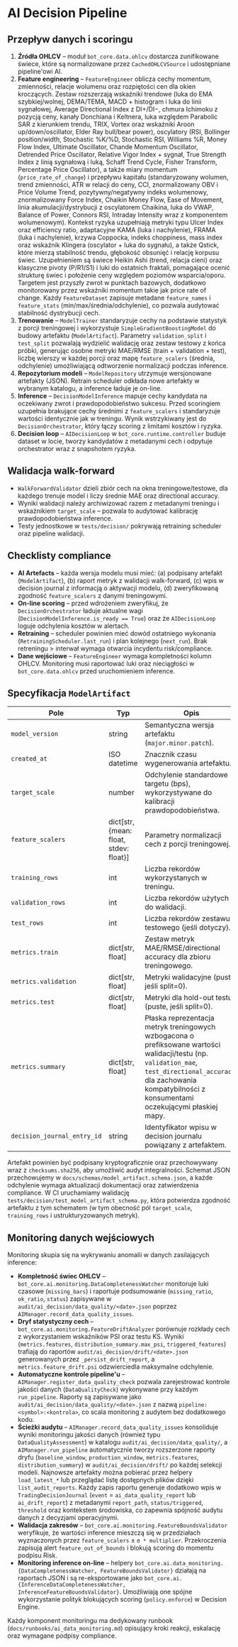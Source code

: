 # AI Decision Pipeline

## Przepływ danych i scoringu

1. **Źródła OHLCV** – moduł `bot_core.data.ohlcv` dostarcza zunifikowane świece, które są normalizowane przez `CachedOHLCVSource` i udostępniane pipeline'owi AI.
2. **Feature engineering** – `FeatureEngineer` oblicza cechy momentum, zmienności, relacje wolumenu oraz rozpiętości cen dla okien kroczących. Zestaw rozszerzają wskaźniki trendowe (luka do EMA szybkiej/wolnej, DEMA/TEMA, MACD + histogram i luka do linii sygnałowej, Average Directional Index z DI+/DI−, chmura Ichimoku z pozycją ceny, kanały Donchiana i Keltnera, luka względem Parabolic SAR z kierunkiem trendu, TRIX, Vortex oraz wskaźniki Aroon up/down/oscillator, Elder Ray bull/bear power), oscylatory (RSI, Bollinger position/width, Stochastic %K/%D, Stochastic RSI, Williams %R, Money Flow Index, Ultimate Oscillator, Chande Momentum Oscillator, Detrended Price Oscillator, Relative Vigor Index + sygnał, True Strength Index z linią sygnałową i luką, Schaff Trend Cycle, Fisher Transform, Percentage Price Oscillator), a także miary momentum (`price_rate_of_change`) i przepływu kapitału (standaryzowany wolumen, trend zmienności, ATR w relacji do ceny, CCI, znormalizowany OBV i Price Volume Trend, pozytywny/negatywny indeks wolumenowy, znormalizowany Force Index, Chaikin Money Flow, Ease of Movement, linia akumulacji/dystrybucji z oscylatorem Chaikina, luka do VWAP, Balance of Power, Connors RSI, Intraday Intensity wraz z komponentem wolumenowym). Kontekst ryzyka uzupełniają metryki typu Ulcer Index oraz efficiency ratio, adaptacyjne KAMA (luka i nachylenie), FRAMA (luka i nachylenie), krzywa Coppocka, indeks choppiness, mass index oraz wskaźnik Klingera (oscylator + luka do sygnału), a także Qstick, które mierzą stabilność trendu, głębokość obsunięć i relację korpusu świec. Uzupełnieniem są świece Heikin Ashi (trend, relacja cieni) oraz klasyczne pivoty (P/R1/S1) i luki do ostatnich fraktali, pomagające ocenić strukturę świec i położenie ceny względem poziomów wsparcia/oporu. Targetem jest przyszły zwrot w punktach bazowych, dodatkowo monitorowany przez wskaźniki momentum takie jak price rate of change. Każdy `FeatureDataset` zapisuje metadane `feature_names` i `feature_stats` (min/max/średnia/odchylenie), co pozwala audytować stabilność dystrybucji cech.
3. **Trenowanie** – `ModelTrainer` standaryzuje cechy na podstawie statystyk z porcji treningowej i wykorzystuje `SimpleGradientBoostingModel` do budowy artefaktu (`ModelArtifact`). Parametry `validation_split` i `test_split` pozwalają wydzielić walidację oraz zestaw testowy z końca próbki, generując osobne metryki MAE/RMSE (train + validation + test), liczbę wierszy w każdej porcji oraz mapę `feature_scalers` (średnia, odchylenie) umożliwiającą odtworzenie normalizacji podczas inference.
4. **Repozytorium modeli** – `ModelRepository` utrzymuje wersjonowane artefakty (JSON). Retrain scheduler odkłada nowe artefakty w wybranym katalogu, a inference ładuje je on-line.
5. **Inference** – `DecisionModelInference` mapuje cechy kandydata na oczekiwany zwrot i prawdopodobieństwo sukcesu. Przed scoringiem uzupełnia brakujące cechy średnimi z `feature_scalers` i standaryzuje wartości identycznie jak w treningu. Wynik wstrzykiwany jest do `DecisionOrchestrator`, który łączy scoring z limitami kosztów i ryzyka.
6. **Decision loop** – `AIDecisionLoop` w `bot_core.runtime.controller` buduje dataset w locie, tworzy kandydatów z metadanymi cech i odpytuje orchestrator wraz z snapshotem ryzyka.

## Walidacja walk-forward

- `WalkForwardValidator` dzieli zbiór cech na okna treningowe/testowe, dla każdego trenuje model i liczy średnie MAE oraz directional accuracy.
- Wyniki walidacji należy archiwizować razem z metadanymi treningu i wskaźnikiem `target_scale` – pozwala to audytować kalibrację prawdopodobieństwa inference.
- Testy jednostkowe w `tests/decision/` pokrywają retraining scheduler oraz pipeline walidacji.

## Checklisty compliance

- **AI Artefacts** – każda wersja modelu musi mieć: (a) podpisany artefakt (`ModelArtifact`), (b) raport metryk z walidacji walk-forward, (c) wpis w decision journal z informacją o aktywacji modelu, (d) zweryfikowaną zgodność `feature_scalers` z danymi treningowymi.
- **On-line scoring** – przed wdrożeniem zweryfikuj, że `DecisionOrchestrator` ładuje aktualne wagi (`DecisionModelInference.is_ready == True`) oraz że `AIDecisionLoop` loguje odchylenia kosztów w alertach.
- **Retraining** – scheduler powinien mieć dowód ostatniego wykonania (`RetrainingScheduler.last_run`) i plan kolejnego (`next_run`). Brak retreningu > interwał wymaga otwarcia incydentu risk/compliance.
- **Dane wejściowe** – `FeatureEngineer` wymaga kompletności kolumn OHLCV. Monitoring musi raportować luki oraz nieciągłości w `bot_core.data.ohlcv` przed uruchomieniem inference.

## Specyfikacja `ModelArtifact`

| Pole | Typ | Opis | Źródło |
| --- | --- | --- | --- |
| `model_version` | string | Semantyczna wersja artefaktu (`major.minor.patch`). | `ModelRepository` |
| `created_at` | ISO datetime | Znacznik czasu wygenerowania artefaktu. | `ModelTrainer` |
| `target_scale` | number | Odchylenie standardowe targetu (bps), wykorzystywane do kalibracji prawdopodobieństwa. | Dane treningowe |
| `feature_scalers` | dict[str, {mean: float, stdev: float}] | Parametry normalizacji cech z porcji treningowej. | `ModelTrainer` |
| `training_rows` | int | Liczba rekordów wykorzystanych w treningu. | `ModelTrainer` |
| `validation_rows` | int | Liczba rekordów użytych do walidacji. | `WalkForwardValidator` / `ModelTrainer` |
| `test_rows` | int | Liczba rekordów zestawu testowego (jeśli dotyczy). | `ModelTrainer` |
| `metrics.train` | dict[str, float] | Zestaw metryk MAE/RMSE/directional accuracy dla zbioru treningowego. | `ModelTrainer` |
| `metrics.validation` | dict[str, float] | Metryki walidacyjne (puste, jeśli split=0). | `ModelTrainer` |
| `metrics.test` | dict[str, float] | Metryki dla hold-out testu (puste, jeśli split=0). | `ModelTrainer` |
| `metrics.summary` | dict[str, float] | Płaska reprezentacja metryk treningowych wzbogacona o prefiksowane wartości walidacji/testu (np. `validation_mae`, `test_directional_accuracy`) dla zachowania kompatybilności z konsumentami oczekującymi płaskiej mapy. | `ModelTrainer` |
| `decision_journal_entry_id` | string | Identyfikator wpisu w decision journalu powiązany z artefaktem. | Decision journal |

Artefakt powinien być podpisany kryptograficznie oraz przechowywany wraz z `checksums.sha256`, aby umożliwić audyt integralności. Schemat JSON przechowujemy w `docs/schemas/model_artifact.schema.json`, a każde odchylenie wymaga aktualizacji dokumentacji oraz zatwierdzenia compliance.
W CI uruchamiamy walidację `tests/decision/test_model_artifact_schema.py`, która potwierdza zgodność artefaktu z tym schematem (w tym obecność pól `target_scale`, `training_rows` i ustrukturyzowanych metryk).

## Monitoring danych wejściowych

Monitoring skupia się na wykrywaniu anomalii w danych zasilających inference:

- **Kompletność świec OHLCV** – `bot_core.ai.monitoring.DataCompletenessWatcher` monitoruje luki czasowe (`missing_bars`) i raportuje podsumowanie (`missing_ratio`, `ok_ratio`, `status`) zapisywane w `audit/ai_decision/data_quality/<date>.json` poprzez `AIManager.record_data_quality_issues`.
- **Dryf statystyczny cech** – `bot_core.ai.monitoring.FeatureDriftAnalyzer` porównuje rozkłady cech z wykorzystaniem wskaźników PSI oraz testu KS. Wyniki (`metrics.features`, `distribution_summary.max_psi`, `triggered_features`) trafiają do raportów `audit/ai_decision/drift/<date>.json` generowanych przez `_persist_drift_report`, a `metrics.feature_drift.psi` odzwierciedla maksymalne odchylenie.
- **Automatyczne kontrole pipeline'u** – `AIManager.register_data_quality_check` pozwala zarejestrować kontrole jakości danych (`DataQualityCheck`) wykonywane przy każdym `run_pipeline`. Raporty są zapisywane jako `audit/ai_decision/data_quality/<date>.json` z nazwą `pipeline:<symbol>:<kontrola>`, co scala monitoring z audytem bez dodatkowego kodu.
- **Ścieżki audytu** – `AIManager.record_data_quality_issues` konsoliduje wyniki monitoringu jakości danych (również typu `DataQualityAssessment`) w katalogu `audit/ai_decision/data_quality/`, a `AIManager.run_pipeline` automatycznie tworzy rozszerzone raporty dryfu (`baseline_window`, `production_window`, `metrics.features`, `distribution_summary`) w `audit/ai_decision/drift/` po każdej selekcji modeli. Najnowsze artefakty można pobierać przez helpery `load_latest_*` lub przeglądać listę dostępnych plików dzięki `list_audit_reports`. Każdy zapis raportu generuje dodatkowo wpis w `TradingDecisionJournal` (`event` = `ai_data_quality_report` lub `ai_drift_report`) z metadanymi `report_path`, `status/triggered`, `threshold` oraz kontekstem środowiska, co zapewnia spójność audytu danych z decyzjami operacyjnymi.
- **Walidacja zakresów** – `bot_core.ai.monitoring.FeatureBoundsValidator` weryfikuje, że wartości inference mieszczą się w przedziałach wyznaczonych przez `feature_scalers` ± `σ * multiplier`. Przekroczenia zapisują alert `feature_out_of_bounds` i blokują scoring do momentu podpisu Risk.
- **Monitoring inference on-line** – helpery `bot_core.ai.data_monitoring.{DataCompletenessWatcher, FeatureBoundsValidator}` działają na raportach JSON i są re-eksportowane jako `bot_core.ai.{InferenceDataCompletenessWatcher, InferenceFeatureBoundsValidator}`. Umożliwiają one spójne wykorzystanie polityk blokujących scoring (`policy.enforce`) w Decision Engine.

Każdy komponent monitoringu ma dedykowany runbook (`docs/runbooks/ai_data_monitoring.md`) opisujący kroki reakcji, eskalację oraz wymagane podpisy compliance.
